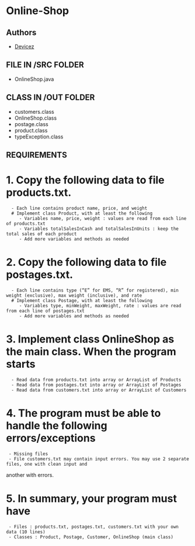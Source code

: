 # Online-Shop

## Authors
- [Devicez](https://github.com/Devicez)

## FILE IN /SRC FOLDER
- OnlineShop.java

## CLASS IN /OUT FOLDER
- customers.class
- OnlineShop.class
- postage.class
- product.class
- typeException.class

 ## REQUIREMENTS
# 1. Copy the following data to file products.txt. 
      - Each line contains product name, price, and weight
      # Implement class Product, with at least the following
         - Variables name, price, weight : values are read from each line of products.txt
         - Variables totalSalesInCash and totalSalesInUnits : keep the total sales of each product
         - Add more variables and methods as needed 
  
# 2. Copy the following data to file postages.txt. 
      - Each line contains type (“E” for EMS, “R” for registered), min weight (exclusive), max weight (inclusive), and rate
      # Implement class Postage, with at least the following
         - Variables type, minWeight, maxWeight, rate : values are read from each line of postages.txt
         - Add more variables and methods as needed
         
# 3. Implement class OnlineShop as the main class. When the program starts
      - Read data from products.txt into array or ArrayList of Products
      - Read data from postages.txt into array or ArrayList of Postages
      - Read data from customers.txt into array or ArrayList of Customers

# 4. The program must be able to handle the following errors/exceptions
     - Missing files
     - File customers.txt may contain input errors. You may use 2 separate files, one with clean input and
another with errors.

# 5. In summary, your program must have
     - Files : products.txt, postages.txt, customers.txt with your own data (10 lines)
     - Classes : Product, Postage, Customer, OnlineShop (main class)
